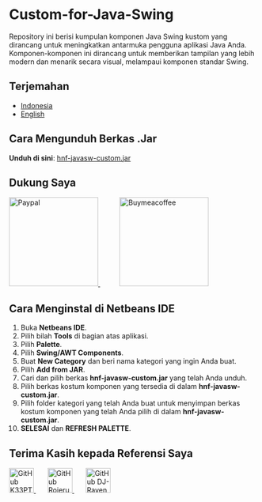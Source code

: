 # Custom-for-Java-Swing

Repository ini berisi kumpulan komponen Java Swing kustom yang dirancang untuk meningkatkan antarmuka pengguna aplikasi Java Anda. Komponen-komponen ini dirancang untuk memberikan tampilan yang lebih modern dan menarik secara visual, melampaui komponen standar Swing.

## Terjemahan
 - [Indonesia](/docs/README-ID.md)
 - [English](README.md)

## Cara Mengunduh Berkas .Jar

**Unduh di sini**: [hnf-javasw-custom.jar](https://github.com/Hnf77/Custom-for-Java-Swing/raw/master/dist/hnf-javasw-custom.jar)

## Dukung Saya

 <a href="https://paypal.me/hanif1230?country.x=ID&locale.x=id_ID" target="_blank" >
    <img src="https://user-images.githubusercontent.com/42001064/196043185-ebd61195-44ee-480f-9b76-f5eb7cfcaf55.png" alt="Paypal" width="180"/>
 </a>
 &nbsp;
 &nbsp;
 &nbsp;
 &nbsp;
 &nbsp;
 <a href="https://www.buymeacoffee.com/hnf77" target="_blank">
    <img src="https://cdn.buymeacoffee.com/buttons/v2/arial-yellow.png" alt="Buymeacoffee" width="180"/>
 </a>

 
## Cara Menginstal di Netbeans IDE

1. Buka **Netbeans IDE**.
2. Pilih bilah **Tools** di bagian atas aplikasi.
3. Pilih **Palette**.
4. Pilih **Swing/AWT Components**.
5. Buat **New Category** dan beri nama kategori yang ingin Anda buat.
6. Pilih **Add from JAR**.
7. Cari dan pilih berkas **hnf-javasw-custom.jar** yang telah Anda unduh.
8. Pilih berkas kostum komponen yang tersedia di dalam **hnf-javasw-custom.jar**.
9. Pilih folder kategori yang telah Anda buat untuk menyimpan berkas kostum komponen yang telah Anda pilih di dalam **hnf-javasw-custom.jar**.
10. **SELESAI** dan **REFRESH PALETTE**.

## Terima Kasih kepada Referensi Saya

<div class="images-source">
  <a href="https://github.com/k33ptoo" target="_blank">
    <img src="https://avatars.githubusercontent.com/u/6637970?v=4" alt="GitHub K33PTOO" width="50" height="50"/>
  </a>
 &nbsp;
 &nbsp;
 &nbsp;
  <a href="https://github.com/RojeruSan" target="_blank">
    <img src="https://avatars.githubusercontent.com/u/31359486?v=4" alt="GitHub Rojerusan" width="50" height="50"/>
  </a>
 &nbsp;
 &nbsp;
 &nbsp;
  <a href="https://github.com/DJ-Raven" target="_blank">
    <img src="https://avatars.githubusercontent.com/u/58245926?v=4" alt="GitHub DJ-Raven" width="50" height="50"/>
  </a>
</div>

